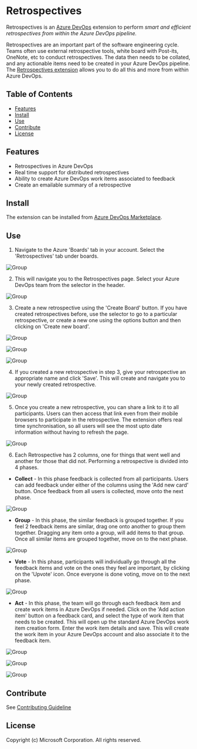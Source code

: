 # Retrospectives

Retrospectives is an [Azure DevOps](https://dev.azure.com) extension to perform _smart and efficient retrospectives from within the Azure DevOps pipeline._

Retrospectives are an important part of the software engineering cycle. Teams often use external retrospective tools, white board with Post-its, OneNote, etc to conduct retrospectives. The data then needs to be collated, and any actionable items need to be created in your Azure DevOps pipeline. The [Retrospectives extension](https://marketplace.visualstudio.com/items?itemName=ms-devlabs.team-retrospectives) allows you to do all this and more from within Azure DevOps.

## Table of Contents

- [Features](#features)
- [Install](#install)
- [Use](#use)
- [Contribute](#contribute)
- [License](#license)

## Features

- Retrospectives in Azure DevOps
- Real time support for distributed retrospectives
- Ability to create Azure DevOps work items associated to feedback
- Create an emailable summary of a retrospective

## Install

The extension can be installed from [Azure DevOps Marketplace](https://marketplace.visualstudio.com/items?itemName=ms-devlabs.team-retrospectives).

## Use

1. Navigate to the Azure 'Boards' tab in your account. Select the 'Retrospectives' tab under boards.

  ![Group](./RetrospectiveExtension.Frontend/images/usage/boardandretrospectivestab.png)

2. This will navigate you to the Retrospectives page. Select your Azure DevOps team from the selector in the header.

  ![Group](./RetrospectiveExtension.Frontend/images/usage/teamselection.png)

3. Create a new retrospective using the 'Create Board' button. If you have created retrospectives before, use the selector to go to a particular retrospective, or create a new one using the options button and then clicking on 'Create new board'.

  ![Group](./RetrospectiveExtension.Frontend/images/usage/createretrospective.png)

  ![Group](./RetrospectiveExtension.Frontend/images/usage/createretrospective2.png)

  ![Group](./RetrospectiveExtension.Frontend/images/usage/navigatetoretrospective.png)

4. If you created a new retrospective in step 3, give your retrospective an appropriate name and click 'Save'. This will create and navigate you to your newly created retrospective.

  ![Group](./RetrospectiveExtension.Frontend/images/usage/createretrospectiveform.png)

5. Once you create a new retrospective, you can share a link to it to all participants. Users can then access that link even from their mobile browsers to participate in the retrospective. The extension offers real time synchronisation, so all users will see the most upto date information without having to refresh the page.

  ![Group](./RetrospectiveExtension.Frontend/images/usage/boardlink.png)

6. Each Retrospective has 2 columns, one for things that went well and another for those that did not. Performing a retrospective is divided into 4 phases.

  - **Collect** - In this phase feedback is collected from all participants. Users can add feedback under either of the columns using the 'Add new card' button. Once feedback from all users is collected, move onto the next phase.

  ![Group](./RetrospectiveExtension.Frontend/images/usage/createfeedback.png)

  - **Group** - In this phase, the similar feedback is grouped together. If you feel 2 feedback items are similar, drag one onto another to group them together. Dragging any item onto a group, will add items to that group. Once all similar items are grouped together, move on to the next phase.

  ![Group](./RetrospectiveExtension.Frontend/images/usage/groupfeedback.png)

  - **Vote** - In this phase, participants will individually go through all the feedback items and vote on the ones they feel are important, by clicking on the 'Upvote' icon. Once everyone is done voting, move on to the next phase.

  ![Group](./RetrospectiveExtension.Frontend/images/usage/votingphase.png)

  - **Act** - In this phase, the team will go through each feedback item and create work items in Azure DevOps if needed. Click on the 'Add action item' button on a feedback card, and select the type of work item that needs to be created. This will open up the standard Azure DevOps work item creation form. Enter the work item details and save. This will create the work item in your Azure DevOps account and also associate it to the feedback item.

  ![Group](./RetrospectiveExtension.Frontend/images/usage/addactionitem.png)

  ![Group](./RetrospectiveExtension.Frontend/images/usage/newbugform.png)

  ![Group](./RetrospectiveExtension.Frontend/images/usage/addactionitemsaved.png)

## Contribute

See [Contributing Guideline](./CONTRIBUTING.md)

## License

Copyright (c) Microsoft Corporation. All rights reserved.
